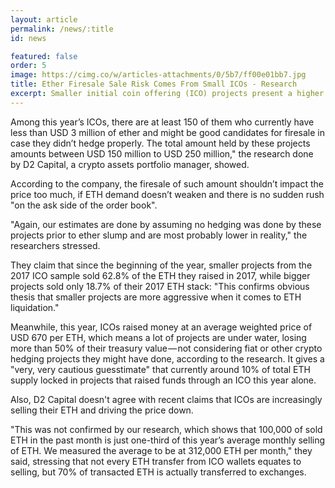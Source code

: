 ```yaml
---
layout: article
permalink: /news/:title
id: news

featured: false
order: 5
image: https://cimg.co/w/articles-attachments/0/5b7/ff00e01bb7.jpg
title: Ether Firesale Sale Risk Comes From Small ICOs - Research
excerpt: Smaller initial coin offering (ICO) projects present a higher risk for panic selling of their ether (ETH) holdings, however, these holdings are limited and shouldn’t impact the ETH price significantly, according to a new research.
---
```


Among this year’s ICOs, there are at least 150 of them who currently have less than USD 3 million of ether and might be good candidates for firesale in case they didn’t hedge properly. The total amount held by these projects amounts between USD 150 million to USD 250 million," the research done by D2 Capital, a crypto assets portfolio manager, showed.

According to the company, the firesale of such amount shouldn’t impact the price too much, if ETH demand doesn’t weaken and there is no sudden rush "on the ask side of the order book".

"Again, our estimates are done by assuming no hedging was done by these projects prior to ether slump and are most probably lower in reality," the researchers stressed.

They claim that since the beginning of the year, smaller projects from the 2017 ICO sample sold 62.8% of the ETH they raised in 2017, while bigger projects sold only 18.7% of their 2017 ETH stack: "This confirms obvious thesis that smaller projects are more aggressive when it comes to ETH liquidation."

Meanwhile, this year, ICOs raised money at an average weighted price of USD 670 per ETH, which means a lot of projects are under water, losing more than 50% of their treasury value — not considering fiat or other crypto hedging projects they might have done, according to the research. It gives a "very, very cautious guesstimate" that currently around 10% of total ETH supply locked in projects that raised funds through an ICO this year alone.

Also, D2 Capital doesn't agree with recent claims that ICOs are increasingly selling their ETH and driving the price down.

"This was not confirmed by our research, which shows that 100,000 of sold ETH in the past month is just one-third of this year’s average monthly selling of ETH. We measured the average to be at 312,000 ETH per month," they said, stressing that not every ETH transfer from ICO wallets equates to selling, but 70% of transacted ETH is actually transferred to exchanges.
